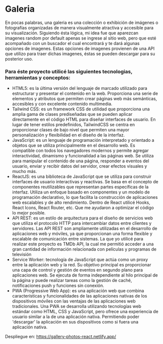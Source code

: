 # Galeria 
En pocas palabras, una galeria es una colección o exhibición de imágenes o fotografías organizadas de manera visualmente atractiva y accesible para su visualización.
Siguiendo ésta lógica, mi idea fue que aparezcan imagenes random por default apenas se ingrese al sitio web, pero que esté acompañado con un buscador el cual encontrará y te dará algunas opciones de imagenes.
Estas opciones de imagenes provienen de una API que utilizo para traer dichas imagenes, éstas se pueden descargar para su posterior uso. 

### Para éste proyecto utilicé las siguientes tecnologias, herramientas y conceptos:

- HTML5: es la última versión del lenguaje de marcado utilizado para estructurar y presentar el contenido en la web. 
Proporciona una serie de elementos y atributos que permiten crear páginas web más semánticas, accesibles y con excelente contenido multimedia.
- Tailwind CSS: es un framework CSS de utilidad que proporciona una amplia gama de clases prediseñadas que se pueden aplicar directamente en el código HTML para diseñar interfaces de usuario. 
En lugar de tener estilos predefinidos, TailwindCSS se centra en proporcionar clases de bajo nivel que permiten una mayor personalización y flexibilidad en el diseño de la interfaz.
- JavaScript: es un lenguaje de programación interpretado y orientado a objetos que se utiliza principalmente en el desarrollo web. 
Es compatible con todos los navegadores modernos y permite agregar interactividad, dinamismo y funcionalidad a las páginas web. 
Se utiliza para manipular el contenido de una página, responder a eventos del usuario, enviar y recibir datos del servidor, crear efectos visuales y mucho más.
- ReactJS: es una biblioteca de JavaScript que se utiliza para construir interfaces de usuario interactivas y reactivas. 
Se basa en el concepto de componentes reutilizables que representan partes específicas de la interfaz. 
Utiliza un enfoque basado en componentes y un modelo de programación declarativo, lo que facilita la construcción de aplicaciones web escalables y de alto rendimiento.
Dentro de React utilicé Hooks, React Icons, React Router, etc. Que me ayudaron a optimizar el código lo mejor posible. 
- API REST: es un estilo de arquitectura para el diseño de servicios web que utiliza el protocolo HTTP para intercambiar datos entre clientes y servidores.
Las API REST son ampliamente utilizadas en el desarrollo de aplicaciones web y móviles, ya que proporcionan una forma flexible y escalable de comunicación entre sistemas.
La que yo utilicé para realizar este proyecto es TMDb API, la cual me permitió acceder a una gran cantidad de información relacionada con películas y programas de televisión
- Service Worker: tecnología de JavaScript que actúa como un proxy entre la aplicación web y la red. 
Su objetivo principal es proporcionar una capa de control y gestión de eventos en segundo plano para aplicaciones web. 
Se ejecuta de forma independiente al hilo principal de la página y puede realizar tareas como la gestión de caché, notificaciones push y funciones sin conexión.
- PWA (Progressive Web App): es una aplicación web que combina características y funcionalidades de las aplicaciones nativas de los dispositivos móviles con las ventajas de las aplicaciones web tradicionales. 
Una PWA se desarrolla utilizando tecnologías web estándar como HTML, CSS y JavaScript, pero ofrece una experiencia de usuario similar a la de una aplicación nativa. Permitiendo poder 'descargar' la aplicación en sus dispositivos como si fuera una aplicación nativa. 

Despliegue en: https://gallery-photos-react.netlify.app/
